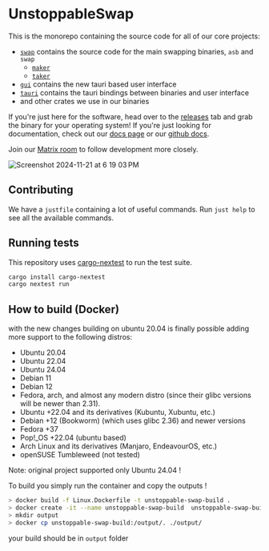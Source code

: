 # UnstoppableSwap

This is the monorepo containing the source code for all of our core projects:

- [`swap`](swap/README.md) contains the source code for the main swapping binaries, `asb` and `swap`
  - [`maker`](dev-docs/asb/README.md)
  - [`taker`](dev-docs/cli/README.md)
- [`gui`](src-gui/README.md) contains the new tauri based user interface
- [`tauri`](src-tauri/) contains the tauri bindings between binaries and user interface
- and other crates we use in our binaries

If you're just here for the software, head over to the [releases](https://github.com/UnstoppableSwap/xmr-btc-swap/releases/latest) tab and grab the binary for your operating system! If you're just looking for documentation, check out our [docs page](https://docs.unstoppableswap.net/) or our [github docs](dev-docs/README.md).

Join our [Matrix room](https://matrix.to/#/#unstoppableswap-core:matrix.org) to follow development more closely.

![Screenshot 2024-11-21 at 6 19 03 PM](https://github.com/user-attachments/assets/a9fe110e-90b4-4af8-8980-d4207a5e2a71)

## Contributing

We have a `justfile` containing a lot of useful commands.
Run `just help` to see all the available commands.

## Running tests

This repository uses [cargo-nextest](https://nexte.st/docs/running/) to run the
test suite.

```bash
cargo install cargo-nextest
cargo nextest run
```

## How to build (Docker)
with the new changes building on ubuntu 20.04 is finally possible adding more support to the following distros:
- Ubuntu 20.04
- Ubuntu 22.04
- Ubuntu 24.04
- Debian 11
- Debian 12
- Fedora, arch, and almost any modern distro (since their glibc versions will be newer than 2.31).
- Ubuntu +22.04 and its derivatives (Kubuntu, Xubuntu, etc.)
- Debian +12 (Bookworm) (which uses glibc 2.36) and newer versions
- Fedora +37
- Pop!_OS +22.04 (ubuntu based)
- Arch Linux and its derivatives (Manjaro, EndeavourOS, etc.)
- openSUSE Tumbleweed (not tested)

Note: original project supported only Ubuntu 24.04 !  

To build you simply run the container and copy the outputs ! 
```bash
> docker build -f Linux.Dockerfile -t unstoppable-swap-build .
> docker create -it --name unstoppable-swap-build  unstoppable-swap-build bash
> mkdir output
> docker cp unstoppable-swap-build:/output/. ./output/
```

your build should be in `output` folder 
